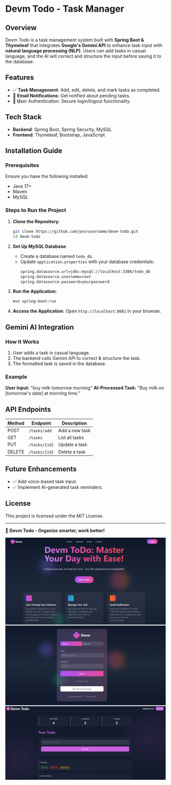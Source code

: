 # Devm Todo - Task Manager

## Overview

Devm Todo is a task management system built with **Spring Boot & Thymeleaf** that integrates **Google's Gemini API** to enhance task input with **natural language processing (NLP)**. Users can add tasks in casual language, and the AI will correct and structure the input before saving it to the database.

## Features

- ✅ **Task Management**: Add, edit, delete, and mark tasks as completed.
- 📩 **Email Notifications**: Get notified about pending tasks.
- 🔐 **U**ser Authentication: Secure login/logout functionality.

## Tech Stack

- **Backend**: Spring Boot, Spring Security, MySQL
- **Frontend**: Thymeleaf, Bootstrap, JavaScript

## Installation Guide

### Prerequisites

Ensure you have the following installed:

- Java 17+
- Maven
- MySQL

### Steps to Run the Project

1. **Clone the Repository**:

   ```sh
   git clone https://github.com/yourusername/devm-todo.git
   cd devm-todo
   ```
   
2. **Set Up MySQL Database**:

   - Create a database named `todo_db`.
   - Update `application.properties` with your database credentials:
     ```properties
     spring.datasource.url=jdbc:mysql://localhost:3306/todo_db
     spring.datasource.username=root
     spring.datasource.password=yourpassword
     ```



3. **Run the Application**:

   ```sh
   mvn spring-boot:run
   ```

5. **Access the Application**:
   Open `http://localhost:8081` in your browser.

## Gemini AI Integration

### How It Works

1. User adds a task in casual language.
2. The backend calls Gemini API to correct & structure the task.
3. The formatted task is saved in the database.

### Example

**User Input:** "buy milk tomorrow morning"
**AI-Processed Task:** "Buy milk on [tomorrow's date] at morning time."

## API Endpoints

| Method | Endpoint      | Description    |
| ------ | ------------- | -------------- |
| POST   | `/tasks/add`  | Add a new task |
| GET    | `/tasks`      | List all tasks |
| PUT    | `/tasks/{id}` | Update a task  |
| DELETE | `/tasks/{id}` | Delete a task  |

## Future Enhancements

- ✅ Add voice-based task input.
- ✅ Implement AI-generated task reminders.

## License

This project is licensed under the MIT License.

---

🚀 **Devm Todo - Organize smarter, work better!**

![alt text](/readmeImage/image.png)
![alt text](/readmeImage/image-1.png)
![alt text](/readmeImage/Screenshot%202025-04-03%20011942.png)

